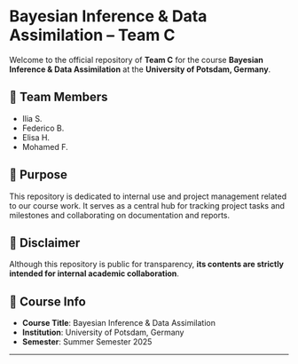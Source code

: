 # Bayesian Inference & Data Assimilation – Team C

Welcome to the official repository of **Team C** for the course **Bayesian Inference & Data Assimilation** at the **University of Potsdam, Germany**.

## 👥 Team Members
- Ilia S.
- Federico B.
- Elisa H.
- Mohamed F.

## 📌 Purpose
This repository is dedicated to internal use and project management related to our course work. It serves as a central hub for tracking project tasks and milestones and collaborating on documentation and reports.

## 🚫 Disclaimer
Although this repository is public for transparency, **its contents are strictly intended for internal academic collaboration**.

## 📅 Course Info
- **Course Title**: Bayesian Inference & Data Assimilation  
- **Institution**: University of Potsdam, Germany  
- **Semester**: Summer Semester 2025  

---
